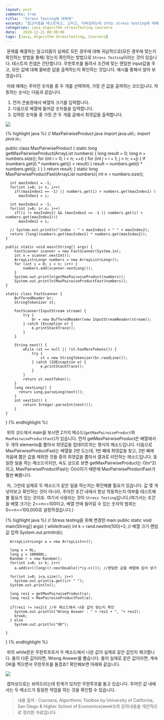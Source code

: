 ```yaml
---
layout: post
comments: true
title:  "Stress Testing에 대하여"
excerpt: "알고리즘을 테스트하고, 고치고, 디버깅하는데 쓰이는 stress testing에 대해서 알아봅니다."
categories: java algorithm stressTesting coursera
date:   2016-12-21 00:30:00
tags: [Java, Algorithm StressTesting, Coursera]
---
```


<p>&nbsp;문제를 해결하는 알고리즘이 실제로 모든 경우에 대해 귀납적으로(모든 경우에 맞는지 확인하는 방법을 통해) 맞는지 확인하는 방법으로 <code>Stress Testing</code>이라는 것이 있습니다. 테스트의 컨셉은 간단합니다. 무한루프를 돌려서 조건에 맞는 랜덤한 input값을 주고, 모든 값에 대해 올바른 답을 출력하는지 확인하는 것입니다. 예시를 통해서 알아 보겠습니다.</p>

<p>&nbsp;아래 예제는 주어진 숫자들 중 두 개를 선택하여, 가장 큰 값을 출력하는 코드입니다. 작동하는 순서는 다음과 같습니다.</p>
<ol>
<li>먼저 콘솔창에서 배열의 크기를 입력합니다.</li>
<li>다음으로 배열에 들어갈 숫자들을 입력합니다.</li>
<li>입력된 숫자들 중 가장 큰 두 개를 곱해서 최댓값을 출력합니다.</li>
</ol>
<img src="http://dl.dropbox.com/s/c8ph0eung4v4e9q/test.png">

{% highlight java %}
// MaxPairwiseProduct.java
import java.util.*;
import java.io.*;

public class MaxPairwiseProduct {
    static long getMaxPairwiseProduct(ArrayList<Long> numbers) {
        long result = 0;
        long n = numbers.size();
        for (int i = 0; i < n; ++i) {
            for (int j = i + 1; j < n; ++j) {
                if (numbers.get(i) * numbers.get(j) > result) {
                    result = numbers.get(i) * numbers.get(j);
                }
            }
        }
        return result;
    }
    static long MaxPairwiseProductFast(ArrayList<Long> numbers){
      int n = numbers.size();

      int maxIndex1 = -1;
      for(int i=0; i< n; i++)
        if((maxIndex1 == -1) || numbers.get(i) > numbers.get(maxIndex1) )
          maxIndex1 = i;

      int maxIndex2 = -1;
      for(int i=0; i< n; i++)
        if((i != maxIndex1) && (maxIndex2 == -1 || numbers.get(i) > numbers.get(maxIndex2)))
          maxIndex2 = i;

      // System.out.println("index : " + maxIndex1 + " " + maxIndex2);
      return (long)(numbers.get(maxIndex1) * numbers.get(maxIndex2));
    }

    public static void main(String[] args) {
        FastScanner scanner = new FastScanner(System.in);
        int n = scanner.nextInt();
        ArrayList<Long> numbers = new ArrayList<Long>();
        for (int i = 0; i < n; i++) {
            numbers.add(scanner.nextLong());
        }
        System.out.println(getMaxPairwiseProduct(numbers));
        System.out.println(MaxPairwiseProductFast(numbers));
    }

    static class FastScanner {
        BufferedReader br;
        StringTokenizer st;

        FastScanner(InputStream stream) {
            try {
                br = new BufferedReader(new InputStreamReader(stream));
            } catch (Exception e) {
                e.printStackTrace();
            }
        }

        String next() {
            while (st == null || !st.hasMoreTokens()) {
                try {
                    st = new StringTokenizer(br.readLine());
                } catch (IOException e) {
                    e.printStackTrace();
                }
            }
            return st.nextToken();
        }
        long nextLong() {
          return Long.parseLong(next());
        }
        int nextInt() {
            return Integer.parseInt(next());
        }
    }

}
{% endhighlight %}

<p>&nbsp;위의 코드에서 main을 보시면 2가지 메소드(<code>getMaxPairwiseProduct</code>와 <code>MaxPairwiseProductFast</code>)가 있습니다. 먼저 getMaxPairwiseProduct은 배열에서 두 개의 elements를 뽑아서 최댓값을 업데이트하는 형식의 메소드입니다. 다음으로 MaxPairwiseProductFast는 배열을 2번 도는데, 1번 째에 최댓값을 찾고, 2번 째에 처음에 뽑은 값을 제외한 것들 중의 최댓값을 뽑아서 결과로 리턴하는 메소드입니다. 동일한 일을 하는 메소드이지만, 속도 상으로 보면 getMaxPairwiseProduct는 O(n^2)이고, MaxPairwiseProductFast는 O(n)이기 때문에 MaxPairwiseProductFast가 훨씬 빠릅니다.</p>
<p>&nbsp;자, 그런데 실제로 두 메소드가 같은 일을 하는지는 확인해볼 필요가 있습니다. 값 몇 개 넣어보고 확인하는 것이 아니라, 주어진 조건 내에서 항상 작동하는지 여부를 테스트해볼 필요가 있는 것이죠. 여기서 사용되는 것이 <code>Stress Testing</code>입니다.(여기서는 조건을 배열 크기는 2<=n<=100이고, 배열 안에 들어갈 수 있는 숫자의 범위는 0<=n<=100,000로 설정하겠습니다.)</p>

{% highlight java %}
// Stress testing을 위해 변경한 main
public static void main(String[] args) {
    while(true){
      int k = rand.nextInt(100)+2; // 배열 크기 랜덤값 입력
      System.out.println(k);

      ArrayList<Long> a = new ArrayList<>();

      long x = 0L;
      long y = 100000L;
      Random r = new Random();
      for(int i=0; i< k; i++)
        a.add(x+((long)(r.nextDouble()*(y-x)))); //랜덤한 값을 배열에 집어 넣기

      for(int i=0; i<a.size(); i++)
        System.out.print(a.get(i)+ " ");
      System.out.println();

      long res1 = getMaxPairwiseProduct(a);
      long res2 = MaxPairwiseProductFast(a);

      if(res1 != res2){ //두 메소드에서 나온 값이 맞는지 확인
        System.out.println("Wrong Answer : " + res1 + ", "+ res2);
        break;
      } else
        System.out.println("OK");

    }
}
{% endhighlight %}

<p>&nbsp;위의 while문은 무한루프로서 두 메소드에서 나온 값이 실제로 같은 값인지 체크합니다. 둘이 다른 값이라면, Wrong Answer를 뿜습니다. 둘이 실제로 같은 값이라면, 계속 OK를 찍으면서 무한루프를 돌겠죠? 확인해보면 아래와 같습니다.</p>

<img src="http://dl.dropbox.com/s/jnf7qflwlte5r2u/test2.png">

<p>&nbsp;캡처상으로는 보여드리는데 한계가 있지만 무한루프를 돌고 있습니다. 주어진 값 내에서는 두 메소드가 동일한 작업을 하는 것을 확인할 수 있습니다.</p>

>내용 출처 : Coursera, Algorithmic Toolbox by University of California, San Diego & Higher School of Economics(week1)의 강의내용을 개인적으로 정리한 자료입니다.
